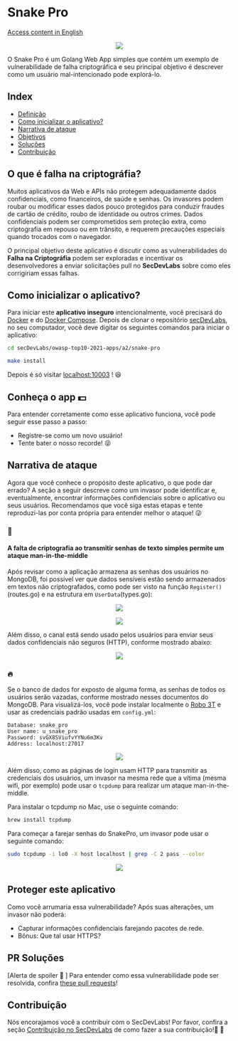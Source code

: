 # Snake Pro

[Access content in English](README.md)

<p align="center">
    <img src="images/banner.png"/>
</p>

O Snake Pro é um Golang Web App simples que contém um exemplo de vulnerabilidade de falha criptográfica e seu principal objetivo é descrever como um usuário mal-intencionado pode explorá-lo.

## Index

- [Definição](#o-que-é-falha-na-criptográfia)
- [Como inicializar o aplicativo?](#como-inicializar-o-aplicativo)
- [Narrativa de ataque](#narrativa-de-ataque)
- [Objetivos](#proteger-este-aplicativo)
- [Soluções](#pr-soluções)
- [Contribuição](#contribuição)

## O que é falha na criptográfia? 

Muitos aplicativos da Web e APIs não protegem adequadamente dados confidenciais, como financeiros, de saúde e senhas. Os invasores podem roubar ou modificar esses dados pouco protegidos para conduzir fraudes de cartão de crédito, roubo de identidade ou outros crimes. Dados confidenciais podem ser comprometidos sem proteção extra, como criptografia em repouso ou em trânsito, e requerem precauções especiais quando trocados com o navegador.

O principal objetivo deste aplicativo é discutir como as vulnerabilidades do **Falha na Criptográfia** podem ser exploradas e incentivar os desenvolvedores a enviar solicitações pull no **SecDevLabs** sobre como eles corrigiriam essas falhas.

## Como inicializar o aplicativo?

Para iniciar este **aplicativo inseguro** intencionalmente, você precisará do [Docker][Docker Install] e do [Docker Compose][Docker Compose Install]. Depois de clonar o repositório [secDevLabs](https://github.com/globocom/secDevLabs), no seu computador, você deve digitar os seguintes comandos para iniciar o aplicativo:

```sh
cd secDevLabs/owasp-top10-2021-apps/a2/snake-pro
```

```sh
make install
```

Depois é só visitar [localhost:10003][app] ! 😆

## Conheça o app 💵

Para entender corretamente como esse aplicativo funciona, você pode seguir esse passo a passo:

- Registre-se como um novo usuário!
- Tente bater o nosso recorde! 😝

## Narrativa de ataque

Agora que você conhece o propósito deste aplicativo, o que pode dar errado? A seção a seguir descreve como um invasor pode identificar e, eventualmente, encontrar informações confidenciais sobre o aplicativo ou seus usuários. Recomendamos que você siga estas etapas e tente reproduzi-las por conta própria para entender melhor o ataque! 😜

### 👀

#### A falta de criptografia ao transmitir senhas de texto simples permite um ataque man-in-the-middle

Após revisar como a aplicação armazena as senhas dos usuários no MongoDB, foi possível ver que dados sensíveis estão sendo armazenados em textos não criptografados, como pode ser visto na função `Register()`(routes.go) e na estrutura em `UserData`(types.go): 

<p align="center">
    <img src="images/attack1.png"/>
</p>

<p align="center">
    <img src="images/attack2.png"/>
</p>

Além disso, o canal está sendo usado pelos usuários para enviar seus dados confidenciais não seguros (HTTP), conforme mostrado abaixo:

<p align="center">
    <img src="images/attack3.png"/>
</p>

### 🔥

Se o banco de dados for exposto de alguma forma, as senhas de todos os usuários serão vazadas, conforme mostrado nesses documentos do MongoDB. Para visualizá-los, você pode instalar localmente o [Robo 3T](https://robomongo.org/download) e usar as credenciais padrão usadas em `config.yml`:

```
Database: snake_pro
User name: u_snake_pro
Password: svGX8SViufvYYNu6m3Kv
Address: localhost:27017
```

<p align="center">
    <img src="images/attack4.png"/>
</p>

Além disso, como as páginas de login usam HTTP para transmitir as credenciais dos usuários, um invasor na mesma rede que a vítima (mesma wifi, por exemplo) pode usar o `tcpdump` para realizar um ataque man-in-the-middle.

Para instalar o tcpdump no Mac, use o seguinte comando:

```sh
brew install tcpdump
```

Para começar a farejar senhas do SnakePro, um invasor pode usar o seguinte comando:

```sh
sudo tcpdump -i lo0 -X host localhost | grep -C 2 pass --color
```

<p align="center">
    <img src="images/attack5.png"/>
</p>

## Proteger este aplicativo

Como você arrumaria essa vulnerabilidade? Após suas alterações, um invasor não poderá:

- Capturar informações confidenciais farejando pacotes de rede.
- Bônus: Que tal usar HTTPS?

## PR Soluções

[Alerta de spoiler 🚨 ] Para entender como essa vulnerabilidade pode ser resolvida, confira [these pull requests](https://github.com/globocom/secDevLabs/pulls?q=is%3Apr+label%3A%22mitigation+solution+%F0%9F%94%92%22+label%3ASnakePro)!

## Contribuição

Nós encorajamos você a contribuir com o SecDevLabs! Por favor, confira a seção [Contribuição no SecDevLabs](../../../docs/CONTRIBUTING.md) de como fazer a sua contribuição!🎉 🎉

[docker install]: https://docs.docker.com/install/
[docker compose install]: https://docs.docker.com/compose/install/
[app]: http://localhost:10003
[dirb]: https://tools.kali.org/web-applications/dirb
